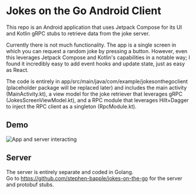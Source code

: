 # Jokes on the Go Android Client
This repo is an Android application that uses Jetpack Compose for its UI and Kotlin gRPC stubs to
retrieve data from the joke server.

Currently there is not much functionality. The app is a single screen in which you can request a 
random joke by pressing a button. However, even this leverages Jetpack Compose and Kotlin's 
capabilities in a notable way; I found it incredibly easy to add event hooks and update state, just as easy as React.

The code is entirely in app/src/main/java/com/example/jokesonthegoclient 
(placeholder package will be replaced later) and includes the main activity (MainActivity.kt), 
a view model for the joke retriever that leverages gRPC (JokesScreenViewModel.kt), 
and a RPC module that leverages Hilt+Dagger to inject the RPC client as a singleton (RpcModule.kt).  

## Demo
![App and server interacting](./project-in-action.gif)

## Server
The server is entirely separate and coded in Golang.  
Go to https://github.com/stephen-bapple/jokes-on-the-go for the server and protobuf stubs.
